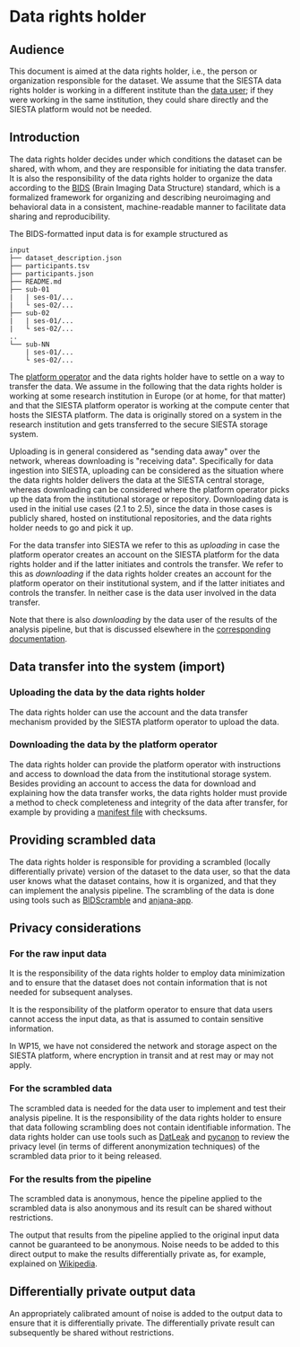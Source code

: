 # Data rights holder

## Audience

This document is aimed at the data rights holder, i.e., the person or organization responsible for the dataset. We assume that the SIESTA data rights holder is working in a different institute than the [data user](./data_user.md); if they were working in the same institution, they could share directly and the SIESTA platform would not be needed.

## Introduction

The data rights holder decides under which conditions the dataset can be shared, with whom, and they are responsible for initiating the data transfer. It is also the responsibility of the data rights holder to organize the data according to the [BIDS](https://bids.neuroimaging.io) (Brain Imaging Data Structure) standard, which is a formalized framework for organizing and describing neuroimaging and behavioral data in a consistent, machine-readable manner to facilitate data sharing and reproducibility.

The BIDS-formatted input data is for example structured as

```console
input
├── dataset_description.json
├── participants.tsv
├── participants.json
├── README.md
├── sub-01
|   | ses-01/...
|   └ ses-02/...
├── sub-02
|   | ses-01/...
|   └ ses-02/...
..
└── sub-NN
    | ses-01/...
    └ ses-02/...
```

The [platform operator](./platform_operator.md) and the data rights holder have to settle on a way to transfer the data. We assume in the following that the data rights holder is working at some research institution in Europe (or at home, for that matter) and that the SIESTA platform operator is working at the compute center that hosts the SIESTA platform. The data is originally stored on a system in the research institution and gets transferred to the secure SIESTA storage system.

Uploading is in general considered as "sending data away" over the network, whereas downloading is "receiving data". Specifically for data ingestion into SIESTA, uploading can be considered as the situation where the data rights holder delivers the data at the SIESTA central storage, whereas downloading can be considered where the platform operator picks up the data from the institutional storage or repository. Downloading data is used in the initial use cases (2.1 to 2.5), since the data in those cases is publicly shared, hosted on institutional repositories, and the data rights holder needs to go and pick it up.

For the data transfer into SIESTA we refer to this as _uploading_ in case the platform operator creates an account on the SIESTA platform for the data rights holder and if the latter initiates and controls the transfer. We refer to this as _downloading_ if the data rights holder creates an account for the platform operator on their institutional system, and if the latter initiates and controls the transfer. In neither case is the data user involved in the data transfer.

Note that there is also _downloading_ by the data user of the results of the analysis pipeline, but that is discussed elsewhere in the [corresponding documentation](./data_user.md).

## Data transfer into the system (import)

### Uploading the data by the data rights holder

The data rights holder can use the account and the data transfer mechanism provided by the SIESTA platform operator to upload the data.

### Downloading the data by the platform operator

The data rights holder can provide the platform operator with instructions and access to download the data from the institutional storage system. Besides providing an account to access the data for download and explaining how the data transfer works, the data rights holder must provide a method to check completeness and integrity of the data after transfer, for example by providing a [manifest file](https://en.wikipedia.org/wiki/Manifest_file) with checksums.

## Providing scrambled data

The data rights holder is responsible for providing a scrambled (locally differentially private) version of the dataset to the data user, so that the data user knows what the dataset contains, how it is organized, and that they can implement the analysis pipeline. The scrambling of the data is done using tools such as [BIDScramble](https://github.com/Donders-Institute/BIDScramble) and [anjana-app](https://github.com/SIESTA-eu/anjana-app).

## Privacy considerations

### For the raw input data

It is the responsibility of the data rights holder to employ data minimization and to ensure that the dataset does not contain information that is not needed for subsequent analyses.

It is the responsibility of the platform operator to ensure that data users cannot access the input data, as that is assumed to contain sensitive information.

In WP15, we have not considered the network and storage aspect on the SIESTA platform, where encryption in transit and at rest may or may not apply.

### For the scrambled data

The scrambled data is needed for the data user to implement and test their analysis pipeline. It is the responsibility of the data rights holder to ensure that data following scrambling does not contain identifiable information. The data rights holder can use tools such as [DatLeak](https://github.com/SIESTA-eu/DatLeak) and [pycanon](https://github.com/IFCA-Advanced-Computing/pycanon) to review the privacy level (in terms of different anonymization techniques) of the scrambled data prior to it being released.

### For the results from the pipeline

The scrambled data is anonymous, hence the pipeline applied to the scrambled data is also anonymous and its result can be shared without restrictions.

The output that results from the pipeline applied to the original input data cannot be guaranteed to be anonymous. Noise needs to be added to this direct output to make the results  differentially private as, for example, explained on [Wikipedia](https://en.wikipedia.org/wiki/Differential_privacy).

## Differentially private output data

An appropriately calibrated amount of noise is added to the output data to ensure that it is differentially private. The differentially private result can subsequently be shared without restrictions.
